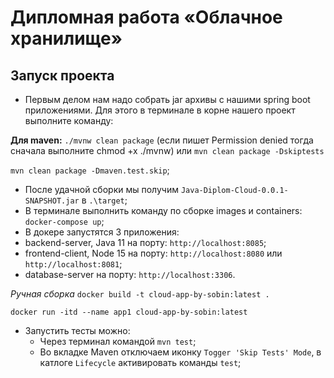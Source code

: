 # Дипломная работа «Облачное хранилище»

## Запуск проекта

- Первым делом нам надо собрать jar архивы с нашими spring boot приложениями. Для этого в терминале в корне нашего
  проект выполните команду:

**Для maven:** ```./mvnw clean package``` (если пишет Permission denied тогда сначала выполните chmod +x ./mvnw) или
```mvn clean package -Dskiptests```

```mvn clean package -Dmaven.test.skip```;

- После удачной сборки мы получим `Java-Diplom-Cloud-0.0.1-SNAPSHOT.jar` в `.\target`;
- В терминале выполнить команду по сборке images и containers: ```docker-compose up```;
- В докере запустятся 3 приложения:
- backend-server, Java 11 на порту: ```http://localhost:8085```;
- frontend-client, Node 15 на порту: ```http://localhost:8080``` или ```http://localhost:8081```;
- database-server на порту: ```http://localhost:3306```.

*Ручная сборка*
```docker build -t cloud-app-by-sobin:latest .```

```docker run -itd --name app1 cloud-app-by-sobin:latest```

- Запустить тесты можно:
  - Через терминал командой `mvn test`;
  - Во вкладке Maven отключаем иконку `Togger 'Skip Tests' Mode`, в катлоге `Lifecycle` активировать команды `test`;
 
